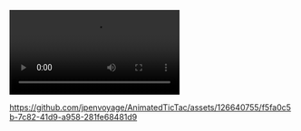 <video src="https://github.com/jpenvoyage/AnimatedTicTac/assets/126640755/f5fa0c5b-7c82-41d9-a958-281fe68481d9"></video>

https://github.com/jpenvoyage/AnimatedTicTac/assets/126640755/f5fa0c5b-7c82-41d9-a958-281fe68481d9

